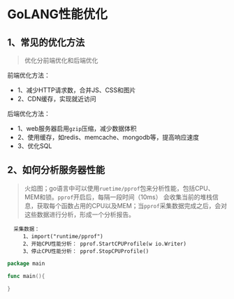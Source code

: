 # GoLANG性能优化

## 1、常见的优化方法
> 优化分前端优化和后端优化


前端优化方法：
- 1、减少HTTP请求数，合并JS、CSS和图片
- 2、CDN缓存，实现就近访问


后端优化方法：

- 1、web服务器启用`gzip`压缩，减少数据体积
- 2、使用缓存，如redis、memcache、mongodb等，提高响应速度
- 3、优化SQL


## 2、如何分析服务器性能
> 火焰图；go语言中可以使用`ruetime/pprof`包来分析性能，包括CPU、MEM和锁。`pprof`开启后，每隔一段时间（10ms）
会收集当前的堆栈信息，获取每个函数占用的CPU以及MEM；当`pprof`采集数据完成之后，会对这些数据进行分析，形成一个分析报告。


      采集数据：
         1、import("runtime/pprof")
         2、开始CPU性能分析： pprof.StartCPUProfile(w io.Writer)
         3、停止CPU性能分析： pprof.StopCPUProfile()
 
 
 
 ```go
package main

func main(){
	
}
```

   
 